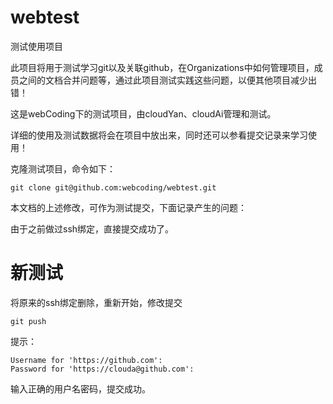 webtest
=======

测试使用项目

此项目将用于测试学习git以及关联github，在Organizations中如何管理项目，成员之间的文档合并问题等，通过此项目测试实践这些问题，以便其他项目减少出错！

这是webCoding下的测试项目，由cloudYan、cloudAi管理和测试。

详细的使用及测试数据将会在项目中放出来，同时还可以参看提交记录来学习使用！

克隆测试项目，命令如下：

    git clone git@github.com:webcoding/webtest.git

本文档的上述修改，可作为测试提交，下面记录产生的问题：

由于之前做过ssh绑定，直接提交成功了。


# 新测试 #

将原来的ssh绑定删除，重新开始，修改提交

    git push

提示：

    Username for 'https://github.com':
	Password for 'https://clouda@github.com':

输入正确的用户名密码，提交成功。








